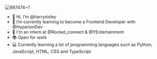 
![687474~1](https://github.com/harrysisley/harrysisley/assets/149395490/5e7de1e8-29c1-446b-aca4-410a39418285)

- 👋 Hi, I’m @harrysisley
- 🌱 I’m currently learning to become a Frontend Developer with @HyperionDev
- 🚀 I'm an intern at @Rocket_connect & @YEntertainment
- 📚 Open for work
- 💻 Currently learning a lot of programming languages such as Python, JavaScript, HTML, CSS and TypeScript

<!---
harrysisley/harrysisley is a ✨ special ✨ repository because its `README.md` (this file) appears on your GitHub profile.
You can click the Preview link to take a look at your changes.
--->
